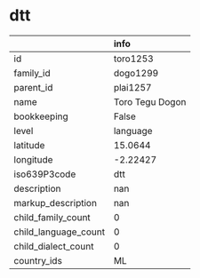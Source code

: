 # dtt
|                      | info            |
|:---------------------|:----------------|
| id                   | toro1253        |
| family_id            | dogo1299        |
| parent_id            | plai1257        |
| name                 | Toro Tegu Dogon |
| bookkeeping          | False           |
| level                | language        |
| latitude             | 15.0644         |
| longitude            | -2.22427        |
| iso639P3code         | dtt             |
| description          | nan             |
| markup_description   | nan             |
| child_family_count   | 0               |
| child_language_count | 0               |
| child_dialect_count  | 0               |
| country_ids          | ML              |